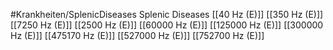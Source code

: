 #Krankheiten/SplenicDiseases
Splenic Diseases
[[40 Hz (E)]]
[[350 Hz (E)]]
[[7250 Hz (E)]]
[[2500 Hz (E)]]
[[60000 Hz (E)]]
[[125000 Hz (E)]]
[[300000 Hz (E)]]
[[475170 Hz (E)]]
[[527000 Hz (E)]]
[[752700 Hz (E)]]